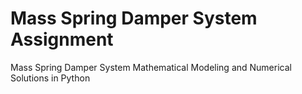 # Mass Spring Damper System Assignment

Mass Spring Damper System Mathematical Modeling and Numerical Solutions in Python

